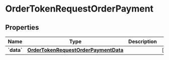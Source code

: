 
# OrderTokenRequestOrderPayment

## Properties
Name | Type | Description | Notes
------------ | ------------- | ------------- | -------------
**&#x60;data&#x60;** | [**OrderTokenRequestOrderPaymentData**](OrderTokenRequestOrderPaymentData.md) |  |  [optional]



